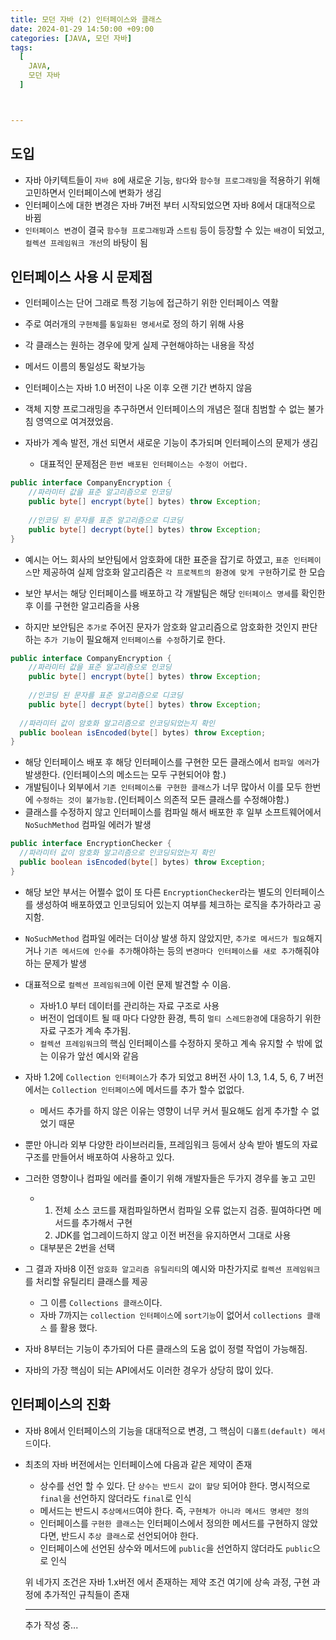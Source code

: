 ```yaml
---
title: 모던 자바 (2) 인터페이스와 클래스
date: 2024-01-29 14:50:00 +09:00
categories: [JAVA, 모던 자바]
tags:
  [
    JAVA,
    모던 자바
  ]



---
```


## 도입

- 자바 아키텍트들이 `자바 8`에 새로운 기능, `람다`와 `함수형 프로그래밍`을 적용하기 위해 고민하면서 인터페이스에 변화가 생김
- 인터페이스에 대한 변경은 자바 7버전 부터 시작되었으면 자바 8에서 대대적으로 바뀜
- `인터페이스 변경`이 결국 `함수형 프로그래밍`과 `스트림` 등이 등장할 수 있는 `배경`이 되었고, `컬렉션 프레임워크 개선`의 바탕이 됨

## 인터페이스 사용 시 문제점

- 인터페이스는 단어 그래로 특정 기능에 접근하기 위한 인터페이스 역활

- 주로 여러개의 `구현체`를 `통일화된 명세서`로 정의 하기 위해 사용

- 각 클래스는 원하는 경우에 맞게 실제 구현해야하는 내용을 작성

- 메서드 이름의 통일성도 확보가능

- 인터페이스는 자바 1.0 버전이 나온 이후 오랜 기간 변하지 않음

- 객체 지향 프로그래밍을 추구하면서 인터페이스의 개념은 절대 침범할 수 없는 불가침 영역으로 여겨졌었음.

- 자바가 계속 발전, 개선 되면서 새로운 기능이 추가되며 인터페이스의 문제가 생김

  - 대표적인 문제점은 `한번 배포된 인터페이스는 수정이 어렵다.`


```Java
public interface CompanyEncryption {
	//파라미터 값을 표준 알고리즘으로 인코딩
	public byte[] encrypt(byte[] bytes) throw Exception;
	
	//인코딩 된 문자를 표준 알고리즘으로 디코딩
	public byte[] decrypt(byte[] bytes) throw Exception;
}
```

- 예시는 어느 회사의 보안팀에서 암호화에 대한 표준을 잡기로 하였고, `표준 인터페이스`만 제공하여 실제 암호화 알고리즘은 `각 프로젝트의 환경에 맞게 구현`하기로 한 모습

- 보안 부서는 해당 인터페이스를 배포하고 각 개발팀은 해당 `인터페이스 명세`를 확인한 후 이를 구현한 알고리즘을 사용
- 하지만 보안팀은 `추가로` 주어진 문자가 암호화 알고리즘으로 암호화한 것인지 판단하는 `추가 기능`이 필요해져 `인터페이스를 수정`하기로 한다.

```Java
public interface CompanyEncryption {
	//파라미터 값을 표준 알고리즘으로 인코딩
	public byte[] encrypt(byte[] bytes) throw Exception;
	
	//인코딩 된 문자를 표준 알고리즘으로 디코딩
	public byte[] decrypt(byte[] bytes) throw Exception;
  
  //파라미터 값이 암호화 알고리즘으로 인코딩되었는지 확인
  public boolean isEncoded(byte[] bytes) throw Exception;
}
```

- 해당 인터페이스 배포 후 해당 인터페이스를 구현한 모든 클래스에서 `컴파일 에러`가 발생한다. (인터페이스의 메소드는 모두 구현되어야 함.)
- 개발팀이나 외부에서 `기존 인터페이스를 구현한 클래스`가 너무 많아서 이를 모두 한번에 `수정하는 것이 불가능함.`(인터페이스 의존적 모든 클래스를 수정해야함.)
- 클래스를 수정하지 않고 인터페이스를 컴파일 해서 배포한 후 일부 소프트웨어에서 `NoSuchMethod` 컴파일 에러가 발생

```Java
public interface EncryptionChecker {
  //파라미터 값이 암호화 알고리즘으로 인코딩되었는지 확인
  public boolean isEncoded(byte[] bytes) throw Exception;
}
```

- 해당 보안 부서는 어쩔수 없이 또 다른 `EncryptionChecker`라는 별도의 인터페이스를 생성하여 배포하였고 인코딩되어 있는지 여부를 체크하는 로직을 추가하라고 공지함.
-  `NoSuchMethod` 컴파일 에러는 더이상 발생 하지 않았지만, `추가로 메서드가 필요`해지거나 `기존 메서드에 인수를 추가`해야하는 등의 `변경마다 인터페이스를 새로 추가`해줘야하는 문제가 발생
- 대표적으로 `컬렉션 프레임워크`에 이런 문제 발견할 수 이음.

  - 자바1.0 부터 데이터를 관리하는 자료 구조로 사용
  - 버전이 업데이트 될 때 마다 다양한 환경, 특히 `멀티 스레드환경`에 대응하기 위한 자료 구조가 계속 추가됨.
  - `컬렉션 프레임워크`의 핵심 인터페이스를 수정하지 못하고 계속 유지할 수 밖에 없는 이유가 앞선 예시와 같음

- 자바 1.2에 `Collection 인터페이스`가 추가 되었고 8버전 사이 1.3, 1.4, 5, 6, 7 버전에서는 `Collection 인터페이스`에  메서드를 추가 할수 없없다.

  - 메서드 추가를 하지 않은 이유는 영향이 너무 커서 필요해도 쉽게 추가할 수 없었기 때문

- 뿐만 아니라 외부 다양한 라이브러리들, 프레임워크 등에서 상속 받아 별도의 자료 구조를 만들어서 배포하여 사용하고 있다.

- 그러한 영향이나 컴파일 에러를 줄이기 위해 개발자들은 두가지 경우를 놓고 고민

  - 1. 전체 소스 코드를 재컴파일하면서 컴파일 오류 없는지 검증. 필여하다면 메서드를 추가해서 구현
    2. JDK를 업그레이드하지 않고 이전 버전을 유지하면서 그대로 사용
  - 대부분은 2번을 선택

- 그 결과 자바8 이전 `암호화 알고리즘 유틸리티`의 예시와 마찬가지로 `컬렉션 프레임워크`를 처리할 유틸리티 클래스를 제공

  - 그 이름 `Collections 클래스`이다.
  - 자바 7까지는 `collection 인터페이스`에 `sort기능`이 없어서 `collections 클래스` 를 활용 했다.

- 자바 8부터는 기능이 추가되어 다른 클래스의 도움 없이 정렬 작업이 가능해짐.

- 자바의 가장 핵심이 되는 API에서도 이러한 경우가 상당히 많이 있다.



## 인터페이스의 진화

- 자바 8에서 인터페이스의 기능을 대대적으로 변경, 그 핵심이 `디폴트(default) 메서드`이다.

- 최초의 자바 버전에서는 인터페이스에 다음과 같은 제약이 존재

  - 상수를 선언 할 수 있다. 단 `상수는 반드시 값이 할당` 되어야 한다. 명시적으로 `final`을 선언하지 않더라도 `final`로 인식
  - 메서드는 반드시 `추상메서드`여야 한다. 즉, `구현체가 아니라 메서드 명세만 정의`
  - 인터페이스를 `구현한 클래스`는 인터페이스에서 정의한 메서드를 구현하지 않았다면, 반드시 `추상 클래스`로 선언되어야 한다.
  - 인터페이스에 선언된 상수와 메서드에 `public`을 선언하지 않더라도 `public`으로 인식

  위 네가지 조건은 자바 1.x버전 에서 존재하는 제약 조건 여기에 상속 과정, 구현 과정에 추가적인 규칙들이 존재

  ---------

  추가 작성 중...